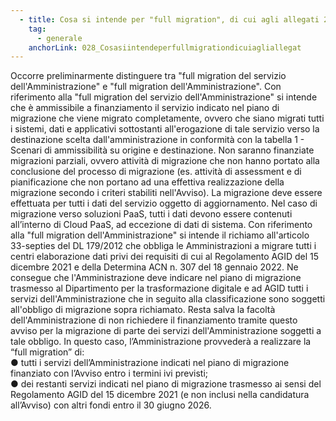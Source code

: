```yaml
---
  - title: Cosa si intende per "full migration", di cui agli allegati 2.1, 2.2, 2.3, 2.4, 2.5 e 2.6?
    tag:
      - generale
    anchorLink: 028_Cosasiintendeperfullmigrationdicuiagliallegat
---
```


Occorre preliminarmente distinguere tra "full migration del servizio dell'Amministrazione" e "full migration dell'Amministrazione". Con riferimento alla "full migration del servizio dell'Amministrazione" si intende che è ammissibile a finanziamento il servizio indicato nel piano di migrazione che viene migrato completamente, ovvero che siano migrati tutti i sistemi, dati e applicativi sottostanti all'erogazione di tale servizio  verso la destinazione scelta dall'amministrazione in conformità con la tabella 1 - Scenari di ammissibilità su origine e destinazione. Non saranno finanziate migrazioni parziali, ovvero attività di migrazione che non hanno portato alla conclusione del processo di migrazione (es. attività di assessment e di pianificazione che non portano ad una effettiva realizzazione della migrazione secondo i criteri stabiliti nell'Avviso). La migrazione deve essere effettuata per tutti i dati del servizio oggetto di aggiornamento. Nel caso di migrazione verso soluzioni PaaS, tutti i dati devono essere contenuti all’interno di Cloud PaaS, ad eccezione di dati di sistema. Con riferimento alla "full migration dell'Amministrazione" si intende il richiamo all'articolo 33-septies del DL 179/2012 che obbliga le Amministrazioni a migrare tutti i centri elaborazione dati privi dei requisiti di cui al Regolamento AGID del 15 dicembre 2021 e della Determina ACN n. 307 del 18 gennaio 2022. Ne consegue che l'Amministrazione deve indicare nel piano di migrazione trasmesso al Dipartimento per la trasformazione digitale e ad AGID tutti i servizi dell'Amministrazione che in seguito alla classificazione sono soggetti all'obbligo di migrazione sopra richiamato. Resta salva la facoltà dell'Amministrazione di non richiedere il finanziamento tramite questo avviso per la migrazione di parte dei servizi dell'Amministrazione soggetti a tale obbligo. In questo caso, l’Amministrazione provvederà a realizzare la “full migration” di: <br>● tutti i servizi dell’Amministrazione indicati nel piano di migrazione finanziato con l’Avviso entro i termini ivi previsti; <br>● dei restanti servizi indicati nel piano di migrazione trasmesso ai sensi del Regolamento AGID del 15 dicembre 2021 (e non inclusi nella candidatura all’Avviso) con altri fondi entro il 30 giugno 2026. 
